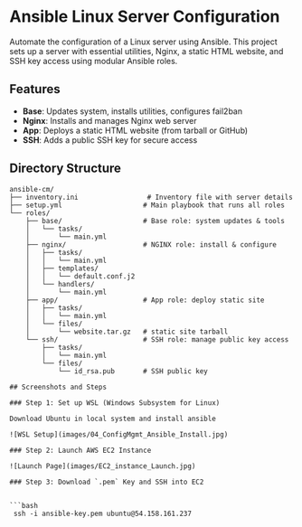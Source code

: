 # Ansible Linux Server Configuration

Automate the configuration of a Linux server using Ansible. This project sets up a server with essential utilities, Nginx, a static HTML website, and SSH key access using modular Ansible roles.

## Features

- **Base**: Updates system, installs utilities, configures fail2ban
- **Nginx**: Installs and manages Nginx web server
- **App**: Deploys a static HTML website (from tarball or GitHub)
- **SSH**: Adds a public SSH key for secure access

## Directory Structure

```text
ansible-cm/
├── inventory.ini                 # Inventory file with server details
├── setup.yml                    # Main playbook that runs all roles
└── roles/
    ├── base/                    # Base role: system updates & tools
    │   └── tasks/
    │       └── main.yml
    ├── nginx/                   # NGINX role: install & configure
    │   ├── tasks/
    │   │   └── main.yml
    │   ├── templates/
    │   │   └── default.conf.j2
    │   └── handlers/
    │       └── main.yml
    ├── app/                     # App role: deploy static site
    │   ├── tasks/
    │   │   └── main.yml
    │   └── files/
    │       └── website.tar.gz   # static site tarball
    └── ssh/                     # SSH role: manage public key access
        ├── tasks/
        │   └── main.yml
        └── files/
            └── id_rsa.pub       # SSH public key

## Screenshots and Steps

### Step 1: Set up WSL (Windows Subsystem for Linux)

Download Ubuntu in local system and install ansible

![WSL Setup](images/04_ConfigMgmt_Ansible_Install.jpg)

### Step 2: Launch AWS EC2 Instance

![Launch Page](images/EC2_instance_Launch.jpg)

### Step 3: Download `.pem` Key and SSH into EC2


```bash
 ssh -i ansible-key.pem ubuntu@54.158.161.237

